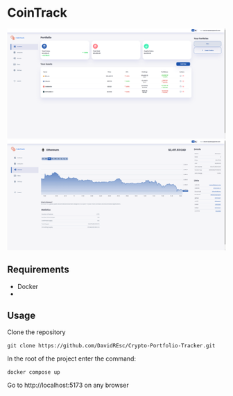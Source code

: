 # CoinTrack
![Sample App Image](./imgs/CoinTrackPortfolio1.png)
![Sample App Image 2](./imgs/CoinTrackDetails1.png)

## Requirements
- Docker
- 
## Usage

Clone the repository

```
git clone https://github.com/DavidREsc/Crypto-Portfolio-Tracker.git
```
In the root of the project enter the command:

```
docker compose up
```

Go to http://localhost:5173 on any browser
